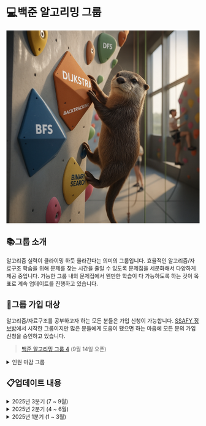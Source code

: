 # :computer:백준 알고리밍 그룹
![알고리밍](images/algoriming_1.png)

## :books:그룹 소개
알고리즘 실력이 클라이밍 하듯 올라간다는 의미의 그룹입니다. 효율적인 알고리즘/자료구조 학습을 위해 문제를 찾는 시간을 줄일 수 있도록 문제집을 세분화해서 다양하게 제공 중입니다. 가능한 그룹 내의 문제집에서 웬만한 학습이 다 가능하도록 하는 것이 목표로 계속 업데이트를 진행하고 있습니다.

## :couple:그룹 가입 대상
알고리즘/자료구조를 공부하고자 하는 모든 분들은 가입 신청이 가능합니다. [SSAFY 정보방](https://open.kakao.com/o/g9PbnPph)에서 시작한 그룹이지만 많은 분들에게 도움이 됐으면 하는 마음에 모든 분의 가입 신청을 승인하고 있습니다.

> [백준 알고리밍 그룹 4](https://www.acmicpc.net/group/23757) (9월 14일 오픈)
<details>
<summary>인원 마감 그룹</summary>

- [백준 알고리밍 그룹 3](https://www.acmicpc.net/group/23668) (인원 마감)

- [백준 알고리밍 그룹 2](https://www.acmicpc.net/group/23343) (인원 마감)

- [백준 알고리밍 그룹 1](https://www.acmicpc.net/group/22701) (인원 마감)
</details>

## :clipboard:업데이트 내용
<details>
<summary>2025년 3분기 (7 ~ 9월)</summary>

- 2025년 9월 20일
    - 코딩 테스트 대비 2탄 연습 오픈 (~ 21일)

- 2025년 9월 14일
    - SSAFY 정보방 알고리밍 그룹 4 정식 오픈

- 2025년 9월 13일
    - 코딩 테스트 대비 1탄 연습 오픈 (~ 14일)

- 2025년 9월 5일
    - 추석 연휴 그룹 대규모 업데이트를 위한 설문 진행

- 2025년 9월 2일
    - 월간 실버/골드 랜덤 디펜스 최신화
    - 8월 문제들은 3페이지로 이동

- 2025년 8월 6일
    - 월간 실버/골드 랜덤 디펜스 최신화
    - 7월 문제들은 3페이지로 이동
    - 삼성 A형 대비 문제집 문제 수 최적화 (60문제 -> 30문제)
    - 코딩 입문자를 위한 기초 문제집 문제 수 최적화 (100문제 -> 50문제)

- 2025년 7월 1일
    - 월간 실버/골드 랜덤 디펜스 -> 2025-07 골드/실버 랜덤 디펜스
    - 월간 실버/골드 랜덤 디펜스 최신화
    - 6월 문제들은 3페이지로 이동
</details>
<details>
<summary>2025년 2분기 (4 ~ 6월)</summary>

- 2025년 6월 25일
    - 일부 문제집 이름/위치 변경
    - 일부 문제집 개편 및 최적화
    - 일부 문제집에 출처, 참고한 링크 표기
    - 알고리즘 재활소 (기초/심화), 코딩 입문자를 위한 기초 문제집 추가
    - 자료구조 문제집 대폭 개편 (기초 문제집은 5문제, 응용 문제집은 10문제)

- 2025년 6월 3일
    - SSAFY 정보방 알고리밍 그룹 3 정식 오픈
    - 그룹 이름 변경 및 메이플스토리 문제집 추가
    - SSAFY 정보방 -> SSAFY 정보방 알고리밍
    - 예능 문제집에 메이플스토리 문제집 추가 (출처 : 임스의 메이플컵)

- 2025년 6월 1일
    - 월간 실버/골드 랜덤 디펜스 최신화
    - 5월 문제들은 3페이지로 이동

- 2025년 5월 7일
    - 월간 실버/골드 랜덤 디펜스 최신화
    - 4월 문제들은 3페이지로 이동

- 2025년 4월 4일
    - SSAFY 정보방 그룹 2 정식 오픈
</details>
<details>
<summary>2025년 1분기 (1 ~ 3월)</summary>

- 2025년 3월 31일
    - SSAFY 정보방 그룹 1 정식 오픈
    - 난이도별 문제집 삭제
    - 자료구조, 알고리즘별 세부 분류 문제집 추가
    - IM/A 대비 문제집, 기업 코딩 테스트 기출 문제집, 월간 실버/골드 랜덤 디펜스 문제집, 예능 문제집 추가

- 2025년 3월 13일
    - 그룹 개편을 위한 설문 진행

- 2025년 1월 17일
    - SSAFY 정보방 백준 추천 문제 모음 그룹 베타 오픈
    - 추천 문제 난이도별 분류 (브론즈, 실버, 골드, 플래티넘 이상)
</details>